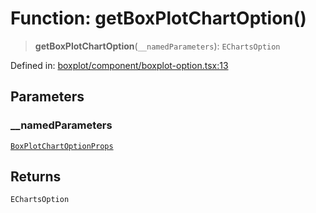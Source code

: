 # Function: getBoxPlotChartOption()

> **getBoxPlotChartOption**(`__namedParameters`): `EChartsOption`

Defined in: [boxplot/component/boxplot-option.tsx:13](https://github.com/GeoDaCenter/openassistant/blob/65e761aafcb8b3d759c0e5ae9c1cbe8e024f7128/packages/echarts/src/boxplot/component/boxplot-option.tsx#L13)

## Parameters

### \_\_namedParameters

[`BoxPlotChartOptionProps`](../type-aliases/BoxPlotChartOptionProps.md)

## Returns

`EChartsOption`
